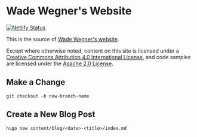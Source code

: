 Wade Wegner's Website
=================

[![Netlify Status](https://api.netlify.com/api/v1/badges/71677784-9885-4b4d-88ef-5d4ae59c8c4c/deploy-status)](https://app.netlify.com/sites/wadewegner/deploys)

This is the source of [Wade Wegner's website](http://www.wadewegner.com/).

Except where otherwise noted, content on this site is licensed under a [Creative Commons Attribution 4.0 International License](http://creativecommons.org/licenses/by/4.0/deed.en_US), and code samples are licensed under the [Apache 2.0 License](http://www.apache.org/licenses/LICENSE-2.0).

## Make a Change

```
git checkout -b new-branch-name
```

## Create a New Blog Post

```
hugo new content/blog/<date>-<title>/index.md
```